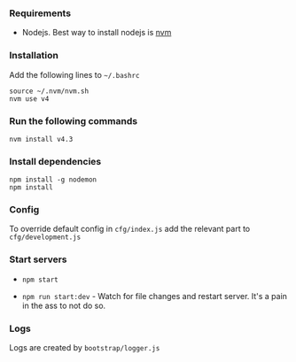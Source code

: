 ### Requirements
-  Nodejs. Best way to install nodejs is [nvm](https://github.com/creationix/nvm)

### Installation
Add the following lines to `~/.bashrc`
```
source ~/.nvm/nvm.sh
nvm use v4
```

### Run the following commands
```
nvm install v4.3
```

### Install dependencies

```
npm install -g nodemon
npm install
```

### Config
To override default config in `cfg/index.js` add the relevant part to `cfg/development.js`

### Start servers
- `npm start`

- `npm run start:dev` - Watch for file changes and restart server. It's a pain in the ass to not do so.

### Logs
Logs are created by `bootstrap/logger.js`
